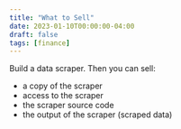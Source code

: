 ```yaml
---
title: "What to Sell"
date: 2023-01-10T00:00:00-04:00
draft: false
tags: [finance]
---
```


Build a data scraper. Then you can sell:

- a copy of the scraper
- access to the scraper
- the scraper source code
- the output of the scraper (scraped data)
